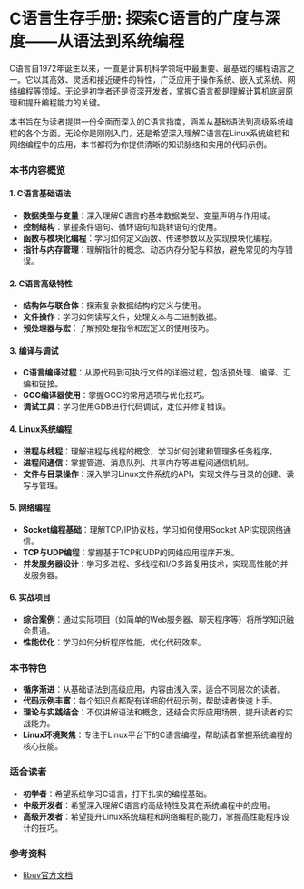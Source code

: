 # C语言生存手册: 探索C语言的广度与深度——从语法到系统编程

C语言自1972年诞生以来，一直是计算机科学领域中最重要、最基础的编程语言之一。它以其高效、灵活和接近硬件的特性，广泛应用于操作系统、嵌入式系统、网络编程等领域。无论是初学者还是资深开发者，掌握C语言都是理解计算机底层原理和提升编程能力的关键。

本书旨在为读者提供一份全面而深入的C语言指南，涵盖从基础语法到高级系统编程的各个方面。无论你是刚刚入门，还是希望深入理解C语言在Linux系统编程和网络编程中的应用，本书都将为你提供清晰的知识脉络和实用的代码示例。

### 本书内容概览

#### 1. C语言基础语法
   - **数据类型与变量**：深入理解C语言的基本数据类型、变量声明与作用域。
   - **控制结构**：掌握条件语句、循环语句和跳转语句的使用。
   - **函数与模块化编程**：学习如何定义函数、传递参数以及实现模块化编程。
   - **指针与内存管理**：理解指针的概念、动态内存分配与释放，避免常见的内存错误。

#### 2. C语言高级特性
   - **结构体与联合体**：探索复杂数据结构的定义与使用。
   - **文件操作**：学习如何读写文件，处理文本与二进制数据。
   - **预处理器与宏**：了解预处理指令和宏定义的使用技巧。

#### 3. 编译与调试
   - **C语言编译过程**：从源代码到可执行文件的详细过程，包括预处理、编译、汇编和链接。
   - **GCC编译器使用**：掌握GCC的常用选项与优化技巧。
   - **调试工具**：学习使用GDB进行代码调试，定位并修复错误。

#### 4. Linux系统编程
   - **进程与线程**：理解进程与线程的概念，学习如何创建和管理多任务程序。
   - **进程间通信**：掌握管道、消息队列、共享内存等进程间通信机制。
   - **文件与目录操作**：深入学习Linux文件系统的API，实现文件与目录的创建、读写与管理。

#### 5. 网络编程
   - **Socket编程基础**：理解TCP/IP协议栈，学习如何使用Socket API实现网络通信。
   - **TCP与UDP编程**：掌握基于TCP和UDP的网络应用程序开发。
   - **并发服务器设计**：学习多进程、多线程和I/O多路复用技术，实现高性能的并发服务器。

#### 6. 实战项目
   - **综合案例**：通过实际项目（如简单的Web服务器、聊天程序等）将所学知识融会贯通。
   - **性能优化**：学习如何分析程序性能，优化代码效率。

### 本书特色

- **循序渐进**：从基础语法到高级应用，内容由浅入深，适合不同层次的读者。
- **代码示例丰富**：每个知识点都配有详细的代码示例，帮助读者快速上手。
- **理论与实践结合**：不仅讲解语法和概念，还结合实际应用场景，提升读者的实战能力。
- **Linux环境聚焦**：专注于Linux平台下的C语言编程，帮助读者掌握系统编程的核心技能。

### 适合读者

- **初学者**：希望系统学习C语言，打下扎实的编程基础。
- **中级开发者**：希望深入理解C语言的高级特性及其在系统编程中的应用。
- **高级开发者**：希望提升Linux系统编程和网络编程的能力，掌握高性能程序设计的技巧。


### 参考资料

- [libuv官方文档](https://docs.libuv.org/en/v1.x/index.html#)